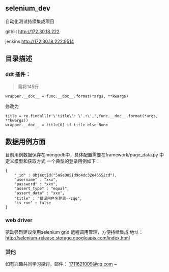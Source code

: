 ## selenium_dev

自动化测试持续集成项目

gitblit  http://172.30.18.222

jenkins http://172.30.18.222:9514

## 目录描述


### ddt 插件：
>需将145行
```angular2html
wrapper.__doc__ = func.__doc__.format(*args, **kwargs)
```
修改为
```angular2html
title = re.findall(r'\'title\': \'.+\',',func.__doc__.format(*args, **kwargs))
wrapper.__doc__ = title[0] if title else None
```
## 数据用例方面
目前用例数据保存在mongodb中，具体配置需要在framework/page_data.py 中定义模型和获取方式
一个典型的登录用例如下：
```angular2html
{ 
    "_id" : ObjectId("5a9e0851d9c4dc32e46552cd"), 
    "username" : "xxx", 
    "password" : "xxx", 
    "assert_type" : "equal", 
    "assert_data" : "xxx", 
    "title" : "错误用户名登录--zqq", 
    "is_run" : false
}
```
### web driver
驱动强烈建议使用selenium grid 远程调用管理，方便持续集成
地址： http://selenium-release.storage.googleapis.com/index.html

### 其他
如有兴趣共同学习探讨，邮件： 1711621009@qq.com ~